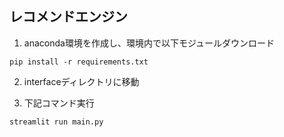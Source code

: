 ## レコメンドエンジン

1. anaconda環境を作成し、環境内で以下モジュールダウンロード
```shell
pip install -r requirements.txt
```

2. interfaceディレクトリに移動

3. 下記コマンド実行
```shell
streamlit run main.py 
```


